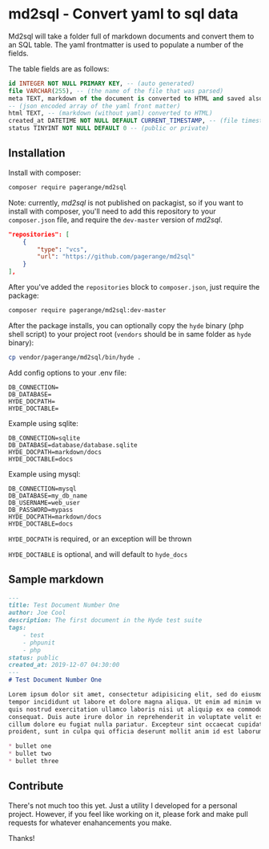 # md2sql - Convert yaml to sql data

Md2sql will take a folder full of markdown documents and convert them to an SQL table.  The yaml frontmatter is used to populate a number of the fields.

The table fields are as follows:

```sql
id INTEGER NOT NULL PRIMARY KEY, -- (auto generated)
file VARCHAR(255), -- (the name of the file that was parsed)
meta TEXT, markdown of the document is converted to HTML and saved also.
-- (json encoded array of the yaml front matter)
html TEXT, -- (markdown (without yaml) converted to HTML)
created_at DATETIME NOT NULL DEFAULT CURRENT_TIMESTAMP, -- (file timestamp)
status TINYINT NOT NULL DEFAULT 0 -- (public or private)
```

## Installation

Install with composer:

```bash
composer require pagerange/md2sql
```

Note: currently, *md2sql* is not published on packagist, so if you want to install with composer, you'll need to add this repository to your `composer.json` file, and require the `dev-master` version of *md2sql*.

```json
"repositories": [
    {
        "type": "vcs",
        "url": "https://github.com/pagerange/md2sql"
    }
],
```

After you've added the `repositories` block to `composer.json`, just require the package:

```bash
composer require pagerange/md2sql:dev-master
```

After the package installs, you can optionally copy the `hyde` binary (php shell script) to your project root (`vendors` should be in same folder as `hyde` binary):

```bash
cp vendor/pagerange/md2sql/bin/hyde .
```

Add config options to your .env file:

```
DB_CONNECTION=
DB_DATABASE=
HYDE_DOCPATH=
HYDE_DOCTABLE=
```

Example using sqlite:

```
DB_CONNECTION=sqlite
DB_DATABASE=database/database.sqlite
HYDE_DOCPATH=markdown/docs
HYDE_DOCTABLE=docs
```

Example using mysql:

```
DB_CONNECTION=mysql
DB_DATABASE=my_db_name
DB_USERNAME=web_user
DB_PASSWORD=mypass
HYDE_DOCPATH=markdown/docs
HYDE_DOCTABLE=docs
```

`HYDE_DOCPATH` is required, or an exception will be thrown

`HYDE_DOCTABLE` is optional, and will default to `hyde_docs`

## Sample markdown

```markdown
---
title: Test Document Number One
author: Joe Cool
description: The first document in the Hyde test suite
tags: 
    - test
    - phpunit
    - php
status: public
created_at: 2019-12-07 04:30:00
---
# Test Document Number One

Lorem ipsum dolor sit amet, consectetur adipisicing elit, sed do eiusmod
tempor incididunt ut labore et dolore magna aliqua. Ut enim ad minim veniam,
quis nostrud exercitation ullamco laboris nisi ut aliquip ex ea commodo
consequat. Duis aute irure dolor in reprehenderit in voluptate velit esse
cillum dolore eu fugiat nulla pariatur. Excepteur sint occaecat cupidatat non
proident, sunt in culpa qui officia deserunt mollit anim id est laborum.

* bullet one
* bullet two
* bullet three

```

## Contribute

There's not much too this yet.  Just a utility I developed for a personal project.  However, if you feel like working on it, please fork and make pull requests for whatever enahancements you make.

Thanks!
